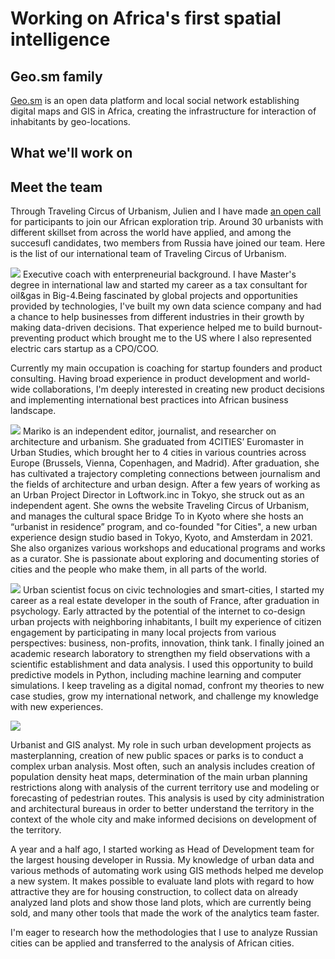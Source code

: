 # Working on Africa's first spatial intelligence

## Geo.sm family

[Geo.sm](https://geo.sm/) is an open data platform and local social network establishing digital maps and GIS in Africa, creating the infrastructure for interaction of inhabitants by geo-locations.

## What we'll work on

## Meet the team

Through Traveling Circus of Urbanism, Julien and I have made [an open call](https://www.travelingcircusofurbanism.com/elsewhere/africanstudytrip) for participants to join our African exploration trip. Around 30 urbanists with different skillset from across the world have applied, and among the succesufl candidates, two members from Russia have joined our team. Here is the list of our international team of Traveling Circus of Urbanism.

![](Teya.jpeg)
Executive coach with enterpreneurial background. I have Master's degree in international law and started my career as a tax consultant for oil&gas in Big-4.Being fascinated by global projects and opportunities provided by technologies, I've built my own data science company and had a chance to help businesses from different industries in their growth by making data-driven decisions. That experience helped me to build burnout-preventing product which brought me to the US where I also represented electric cars startup as a CPO/COO.

Currently my main occupation is coaching for startup founders and product consulting. Having broad experience in product development and world-wide collaborations, I'm deeply interested in creating new product decisions and implementing international best practices into African business landscape.

![](marikosugita2.jpeg)
Mariko is an independent editor, journalist, and researcher on architecture and urbanism. She graduated from 4CITIES’ Euromaster in Urban Studies, which brought her to 4 cities in various countries across Europe (Brussels, Vienna, Copenhagen, and Madrid). After graduation, she has cultivated a trajectory completing connections between journalism and the fields of architecture and urban design. After a few years of working as an Urban Project Director in Loftwork.inc in Tokyo, she struck out as an independent agent. She owns the website Traveling Circus of Urbanism, and manages the cultural space Bridge To in Kyoto where she hosts an “urbanist in residence” program, and co-founded "for Cities", a new urban experience design studio based in Tokyo, Kyoto, and Amsterdam in 2021. She also organizes various workshops and educational programs and works as a curator. She is passionate about exploring and documenting stories of cities and the people who make them, in all parts of the world.

![](Julien.jpeg)
Urban scientist focus on civic technologies and smart-cities, I started my career as a real estate developer in the south of France, after graduation in psychology. Early attracted by the potential of the internet to co-design urban projects with neighboring inhabitants, I built my experience of citizen engagement by participating in many local projects from various perspectives: business, non-profits, innovation, think tank. I finally joined an academic research laboratory to strengthen my field observations with a scientific establishment and data analysis. I used this opportunity to build predictive models in Python, including machine learning and computer simulations. I keep traveling as a digital nomad, confront my theories to new case studies, grow my international network, and challenge my knowledge with new experiences.

![](Eliza.jpeg)

Urbanist and GIS analyst. My role in such urban development projects as masterplanning, creation of new public spaces or parks is to conduct a complex urban analysis. Most often, such an analysis includes creation of population density heat maps, determination of the main urban planning restrictions along with analysis of the current territory use and modeling or forecasting of pedestrian routes. This analysis is used by city administration and architectural bureaus in order to better understand the territory in the context of the whole city and make informed decisions on development of the territory.

A year and a half ago, I started working as Head of Development team for the largest housing developer in Russia. My knowledge of urban data and various methods of automating work using GIS methods helped me develop a new system. It makes possible to evaluate land plots with regard to how attractive they are for housing construction, to collect data on already analyzed land plots and show those land plots, which are currently being sold, and many other tools that made the work of the analytics team faster.

I'm eager to research how the methodologies that I use to analyze Russian cities can be applied and transferred to the analysis of African cities.
